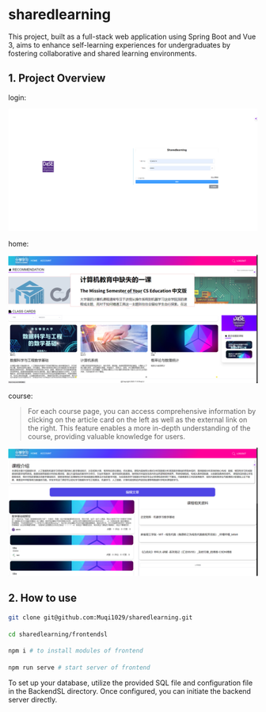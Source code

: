 # sharedlearning

This project, built as a full-stack web application using Spring Boot and Vue 3, aims to enhance self-learning experiences for undergraduates by fostering collaborative and shared learning environments.





## 1. Project Overview

login:

<img src="assets/image-20231125094645240.png">



home:

<img src="assets/image-20231125094331438.png"/>



course: 

> For each course page, you can access comprehensive information by clicking on the article card on the left as well as the external link on the right. This feature enables a more in-depth understanding of the course, providing valuable knowledge for users.

<img src="assets/image-20231125094258652.png" />



## 2. How to use 

```sh
git clone git@github.com:Muqi1029/sharedlearning.git

cd sharedlearning/frontendsl

npm i # to install modules of frontend

npm run serve # start server of frontend
```

To set up your database, utilize the provided SQL file and configuration file in the BackendSL directory. Once configured, you can initiate the backend server directly.


